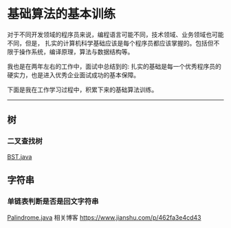 # 基础算法的基本训练
对于不同开发领域的程序员来说，编程语言可能不同，技术领域、业务领域也可能不同，但是，
扎实的计算机科学基础应该是每个程序员都应该掌握的。包括但不限于操作系统，编译原理，算法与数据结构等。

我也是在两年左右的工作中，面试中总结到的: 扎实的基础是每一个优秀程序员的硬实力，也是进入优秀企业面试成功的基本保障。

下面是我在工作学习过程中，积累下来的基础算法训练。

---
## 树

### 二叉查找树
[BST.java](https://github.com/gsonkeno/algorithms/blob/master/src/main/java/com/gsonkeno/algorithms/tree/BST.java)


## 字符串

### 单链表判断是否是回文字符串
[Palindrome.java](https://github.com/gsonkeno/algorithms/blob/master/src/main/java/com/gsonkeno/algorithms/strings/Palindrome.java)
相关博客 https://www.jianshu.com/p/462fa3e4cd43
